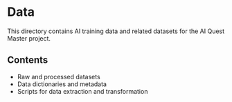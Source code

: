 # Data

This directory contains AI training data and related datasets for the AI Quest Master project.

## Contents

- Raw and processed datasets
- Data dictionaries and metadata
- Scripts for data extraction and transformation
